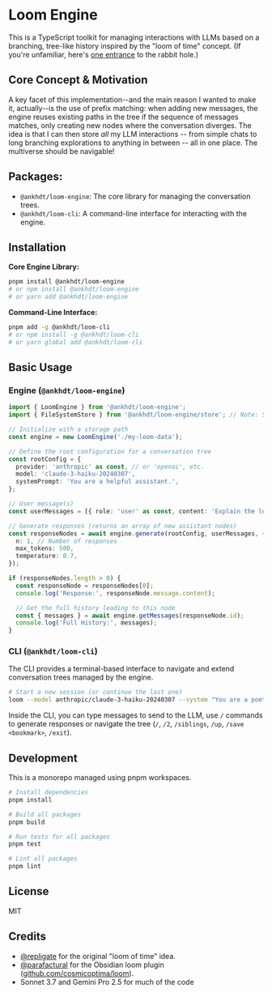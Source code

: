 # Loom Engine

This is a TypeScript toolkit for managing interactions with LLMs based on a branching, tree-like history inspired by the "loom of time" concept. (If you're unfamiliar, here's [one entrance](https://www.lesswrong.com/posts/bxt7uCiHam4QXrQAA/cyborgism#Appendix__Testimony_of_a_Cyborg) to the rabbit hole.)

## Core Concept & Motivation

A key facet of this implementation--and the main reason I wanted to make it, actually--is the use of prefix matching: when adding new messages, the engine reuses existing paths in the tree if the sequence of messages matches, only creating new nodes where the conversation diverges. The idea is that I can then store *all* my LLM interactions -- from simple chats to long branching explorations to anything in between -- all in one place. The multiverse should be navigable!

## Packages:
* `@ankhdt/loom-engine`: The core library for managing the conversation trees.
* `@ankhdt/loom-cli`: A command-line interface for interacting with the engine.

## Installation

**Core Engine Library:**

```bash
pnpm install @ankhdt/loom-engine
# or npm install @ankhdt/loom-engine
# or yarn add @ankhdt/loom-engine
```

**Command-Line Interface:**

```bash
pnpm add -g @ankhdt/loom-cli
# or npm install -g @ankhdt/loom-cli
# or yarn global add @ankhdt/loom-cli
```

## Basic Usage

### Engine (`@ankhdt/loom-engine`)

```typescript
import { LoomEngine } from '@ankhdt/loom-engine';
import { FileSystemStore } from '@ankhdt/loom-engine/store'; // Note: Store path might change

// Initialize with a storage path
const engine = new LoomEngine('./my-loom-data');

// Define the root configuration for a conversation tree
const rootConfig = {
  provider: 'anthropic' as const, // or 'openai', etc.
  model: 'claude-3-haiku-20240307',
  systemPrompt: 'You are a helpful assistant.',
};

// User message(s)
const userMessages = [{ role: 'user' as const, content: 'Explain the loom concept.' }];

// Generate responses (returns an array of new assistant nodes)
const responseNodes = await engine.generate(rootConfig, userMessages, {
  n: 1, // Number of responses
  max_tokens: 500,
  temperature: 0.7,
});

if (responseNodes.length > 0) {
  const responseNode = responseNodes[0];
  console.log('Response:', responseNode.message.content);

  // Get the full history leading to this node
  const { messages } = await engine.getMessages(responseNode.id);
  console.log('Full History:', messages);
}
```

### CLI (`@ankhdt/loom-cli`)

The CLI provides a terminal-based interface to navigate and extend conversation trees managed by the engine.

```bash
# Start a new session (or continue the last one)
loom --model anthropic/claude-3-haiku-20240307 --system "You are a poet."
```

Inside the CLI, you can type messages to send to the LLM, use `/` commands to generate responses or navigate the tree (`/`, `/2`, `/siblings`, `/up`, `/save <bookmark>`, `/exit`).

## Development

This is a monorepo managed using pnpm workspaces.

```bash
# Install dependencies
pnpm install

# Build all packages
pnpm build

# Run tests for all packages
pnpm test

# Lint all packages
pnpm lint
```

## License

MIT

## Credits

* [@repligate](https://x.com/repligate) for the original "loom of time" idea.
* [@parafactural](https://x.com/parafactural) for the Obsidian loom plugin ([github.com/cosmicoptima/loom](https://github.com/cosmicoptima/loom)).
* Sonnet 3.7 and Gemini Pro 2.5 for much of the code
